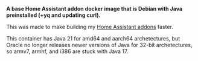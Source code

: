 **A base Home Assistant addon docker image that is Debian with Java preinstalled (+yq and updating curl).**

This was made to make building my [Home Assistant addons](https://github.com/UplandJacob/Upland-HA-Addons/) faster.


This container has Java 21 for amd64 and aarch64 archetectures, but Oracle no longer releases newer versions of Java for 32-bit archetectures, so armv7, armhf, and i386 are stuck with Java 17.
